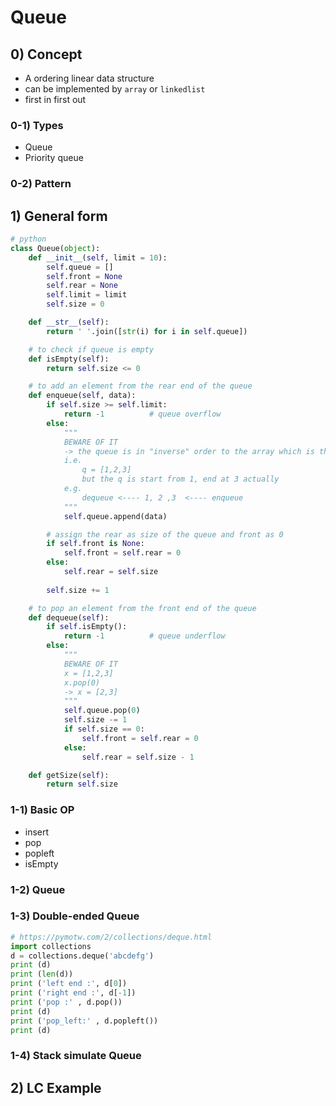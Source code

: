 # Queue 

## 0) Concept  
- A ordering linear data structure
- can be implemented by `array` or `linkedlist`
- first in first out

### 0-1) Types
- Queue
- Priority queue

### 0-2) Pattern

## 1) General form
```python
# python
class Queue(object):
    def __init__(self, limit = 10):
        self.queue = []
        self.front = None
        self.rear = None
        self.limit = limit
        self.size = 0

    def __str__(self):
        return ' '.join([str(i) for i in self.queue])

    # to check if queue is empty
    def isEmpty(self):
        return self.size <= 0

    # to add an element from the rear end of the queue
    def enqueue(self, data):
        if self.size >= self.limit:
            return -1          # queue overflow
        else:
            """
            BEWARE OF IT
            -> the queue is in "inverse" order to the array which is the way we implement here in python 
            i.e. 
                q = [1,2,3]
                but the q is start from 1, end at 3 actually 
            e.g.
                dequeue <---- 1, 2 ,3  <---- enqueue 
            """
            self.queue.append(data)

        # assign the rear as size of the queue and front as 0
        if self.front is None:
            self.front = self.rear = 0
        else:
            self.rear = self.size
            
        self.size += 1

    # to pop an element from the front end of the queue
    def dequeue(self):
        if self.isEmpty():
            return -1          # queue underflow
        else:
            """
            BEWARE OF IT 
            x = [1,2,3]
            x.pop(0)
            -> x = [2,3]
            """
            self.queue.pop(0)
            self.size -= 1
            if self.size == 0:
                self.front = self.rear = 0
            else:
                self.rear = self.size - 1

    def getSize(self):
        return self.size
```

### 1-1) Basic OP
- insert
- pop
- popleft
- isEmpty

### 1-2) Queue

### 1-3) Double-ended Queue
```python
# https://pymotw.com/2/collections/deque.html
import collections
d = collections.deque('abcdefg')
print (d)
print (len(d))
print ('left end :', d[0])
print ('right end :', d[-1])
print ('pop :' , d.pop())
print (d)
print ('pop_left:' , d.popleft())
print (d)
```
### 1-4) Stack simulate Queue

## 2) LC Example